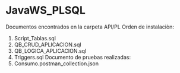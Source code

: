 # JavaWS_PLSQL
Documentos encontrados en la carpeta API/PL
 Orden de instalaciòn:
 1. Script_Tablas.sql
 2. QB_CRUD_APLICACION.sql
 3. QB_LOGICA_APLICACION.sql
 4. Triggers.sql 
Documento de pruebas realizadas:
 1. Consumo.postman_collection.json
 

